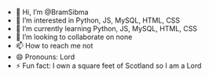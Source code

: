 - 👋 Hi, I’m @BramSibma
- 👀 I’m interested in Python, JS, MySQL, HTML, CSS
- 🌱 I’m currently learning Python, JS, MySQL, HTML, CSS  
- 💞️ I’m looking to collaborate on none
- 📫 How to reach me not
- 😄 Pronouns: Lord
- ⚡ Fun fact: I own a square feet of Scotland so I am a Lord

<!---
BramSibma/BramSibma is a ✨ special ✨ repository because its `README.md` (this file) appears on your GitHub profile.
You can click the Preview link to take a look at your changes.
--->
